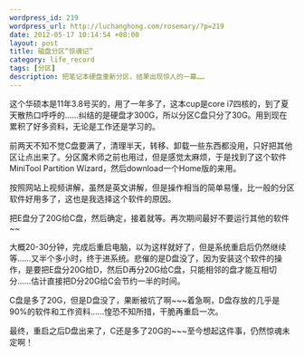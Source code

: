```yaml
--- 
wordpress_id: 219
wordpress_url: http://luchanghong.com/rosemary/?p=219
date: 2012-05-17 10:14:54 +08:00
layout: post
title: 磁盘分区“惊魂记”
category: life_record
tags: [分区]
description: 把笔记本硬盘重新分区，结果出现惊人的一幕……
---
```

这个华硕本是11年3.8号买的，用了一年多了，这本cup是core i7四核的，到了夏天散热口呼呼的……纠结的是硬盘才300G，所以分区C盘只分了30G。用到现在累积了好多资料，无论是工作还是学习的。

前两天不知不觉C盘要满了，清理半天，转移、卸载一些东西都没用，只好把其他区让点出来了。分区魔术师之前也用过，但是感觉太麻烦，于是找到了这个软件MiniTool Partition Wizard，然后download一个Home版的来用。

按照网站上视频讲解，虽然是英文讲解，但是操作相当的简单易懂，比一般的分区软件好用多了，这也是我选择这个软件的原因。

把E盘分了20G给C盘，然后确定，接着就等。再次期间最好不要运行其他的软件~~

大概20-30分钟，完成后重启电脑，以为这样就好了，但是系统重启后仍然继续等……又半个多小时，终于进系统。悲催的是D盘没了，因为安装这个软件的操作，是要把E盘分20G给D，然后D再分20G给C盘，只能相邻的盘才能互相切分……估计直接把D分20G给C会节约一半的时间。

C盘是多了20G，但是D盘没了，果断被坑了啊~~~着急啊，D盘存放的几乎是90%的软件和工作资料……惶恐不知所措，干脆再重启一次。

最终，重启之后D盘出来了，C还是多了20G的~~~至今想起这件事，仍然惊魂未定啊！
